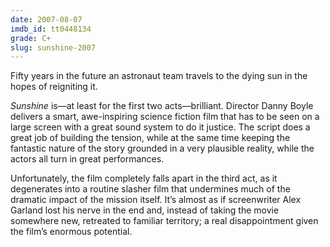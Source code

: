 ```yaml
---
date: 2007-08-07
imdb_id: tt0448134
grade: C+
slug: sunshine-2007
---
```


Fifty years in the future an astronaut team travels to the dying sun in the hopes of reigniting it.

_Sunshine_ is—at least for the first two acts—brilliant. Director Danny Boyle delivers a smart, awe-inspiring science fiction film that has to be seen on a large screen with a great sound system to do it justice. The script does a great job of building the tension, while at the same time keeping the fantastic nature of the story grounded in a very plausible reality, while the actors all turn in great performances.

Unfortunately, the film completely falls apart in the third act, as it degenerates into a routine slasher film that undermines much of the dramatic impact of the mission itself. It’s almost as if screenwriter Alex Garland lost his nerve in the end and, instead of taking the movie somewhere new, retreated to familiar territory; a real disappointment given the film’s enormous potential.
